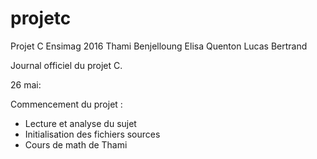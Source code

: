 # projetc
Projet C Ensimag 2016
Thami Benjelloung
Elisa Quenton
Lucas Bertrand

Journal officiel du projet C.


26 mai:

Commencement du projet :
- Lecture et analyse du sujet
- Initialisation des fichiers sources
- Cours de math de Thami
